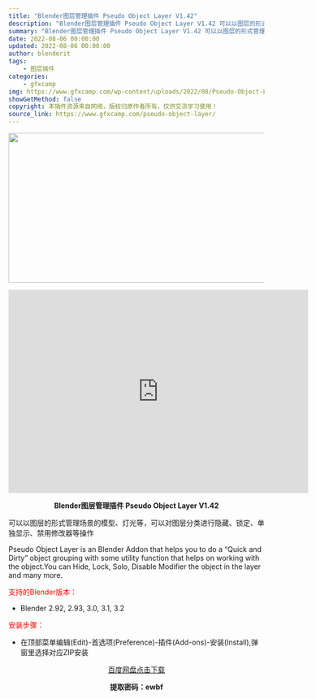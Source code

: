 ```yaml
---
title: "Blender图层管理插件 Pseudo Object Layer V1.42"
description: "Blender图层管理插件 Pseudo Object Layer V1.42 可以以图层的形式管理场景的模型、灯光等，可以对图层分类进行隐藏、锁定、单独显示、禁用修改器等操作 Pseudo Obje..."
summary: "Blender图层管理插件 Pseudo Object Layer V1.42 可以以图层的形式管理场景的模型、灯光等，可以对图层分类进行隐藏、锁定、单独显示、禁用修改器等操作 Pseudo Obje..."
date: 2022-08-06 00:00:00
updated: 2022-08-06 00:00:00
author: blenderit
tags: 
    - 图层插件
categories:
    - gfxcamp
img: https://www.gfxcamp.com/wp-content/uploads/2022/08/Pseudo-Object-Layer.jpg
showGetMethod: false
copyright: 本插件资源来自网络，版权归原作者所有，仅供交流学习使用！
source_link: https://www.gfxcamp.com/pseudo-object-layer/
---
```

<div><p><img decoding="async" class="aligncenter size-full wp-image-105776" src="https://www.gfxcamp.com/wp-content/uploads/2022/08/Pseudo-Object-Layer.jpg" data-src="https://www.gfxcamp.com/wp-content/uploads/2022/08/Pseudo-Object-Layer.jpg" alt="" width="590" height="295" data-srcset="https://www.gfxcamp.com/wp-content/uploads/2022/08/Pseudo-Object-Layer.jpg 590w, https://www.gfxcamp.com/wp-content/uploads/2022/08/Pseudo-Object-Layer-150x75.jpg 150w" data-sizes="(max-width: 590px) 100vw, 590px"></p><p style="text-align: center;"><iframe loading="lazy" src="https://player.youku.com/embed/XNTg5MTU4NzU1Ng==" width="590" height="400" frameborder="0" allowfullscreen="allowfullscreen" data-mce-fragment="1"></iframe></p><p style="text-align: center;"><strong>Blender图层管理插件 Pseudo Object Layer V1.42</strong></p><p>可以以图层的形式管理场景的模型、灯光等，可以对图层分类进行隐藏、锁定、单独显示、禁用修改器等操作</p><p>Pseudo Object Layer is an Blender Addon that helps you to do a “Quick and Dirty” object grouping with some utility function that helps on working with the object.You can Hide, Lock, Solo, Disable Modifier the object in the layer and many more.</p><p style="text-align: left;"><span style="color: #ff0000;">支持的Blender版本：</span></p><ul>
<li style="text-align: left;">Blender 2.92, 2.93, 3.0, 3.1, 3.2</li>
</ul><p style="text-align: left;"><span style="color: #ff0000;">安装步骤：</span></p><ul>
<li>在顶部菜单编辑(Edit)-首选项(Preference)-插件(Add-ons)-安装(Install),弹窗里选择对应ZIP安装</li>
</ul><p style="text-align: center;"><a class="maxbutton-3 maxbutton maxbutton-baidu" target="_blank" rel="noopener" href="https://pan.baidu.com/s/1Oh3P9JDR3YGE7HBQgMRYHg?pwd=ewbf"><span class="mb-text">百度网盘点击下载</span></a></p><p style="text-align: center;"><strong>提取密码：ewbf</strong></p></div>